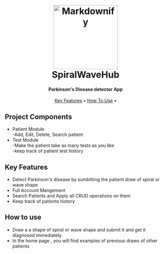 
<h1 align="center">
  <br>
  <a href="http://www.amitmerchant.com/electron-markdownify"><img src="https://res.cloudinary.com/askerhub/image/upload/v1708212582/logo_r1b5c9.png" alt="Markdownify" width="200"></a>
  <br>
  SpiralWaveHub
  <br>
</h1>

<h4 align="center">Parkinson's Disease detector App</h4>



<p align="center">
  <a href="#key-features">Key Features</a> •
  <a href="#how-to-use">How To Use</a> •

</p>

## Project Components
* Patient Module </br>
  -Add, Edit, Delete, Search patient </br>
* Test Module</br>
 -Make the patient take as many tests as you like</br>
 -keep track of patient test history
 

## Key Features

* Detect Parkinson's disease by sumbitting the patient draw of spiral or wave shape
* Full Account Mangement
* Search Patients and Apply all CRUD operations on them
* Keep track of patients history

## How to use
* Draw a a shape of spiral or wave shape and submit it and get it diagnosed immediately
* In the home page , you will find examples of previous draws of other patients



